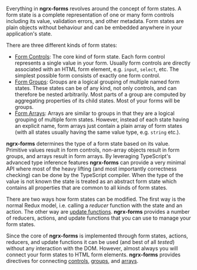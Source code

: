 Everything in **ngrx-forms** revolves around the concept of form states. A form state is a complete representation of one or many form controls including its value, validation errors, and other metadata. Form states are plain objects without behaviour and can be embedded anywhere in your application's state.

There are three different kinds of form states:

* [Form Controls](form-controls.md): The core kind of form state. Each form control represents a single value in your form. Usually form controls are directly associated with an HTML form element, e.g. `input`, `select`, etc. The simplest possible form consists of exactly one form control.
* [Form Groups](form-groups.md): Groups are a logical grouping of multiple named form states. These states can be of any kind, not only controls, and can therefore be nested arbitrarily. Most parts of a group are computed by aggregating properties of its child states. Most of your forms will be groups.
* [Form Arrays](form-arrays.md): Arrays are similar to groups in that they are a logical grouping of multiple form states. However, instead of each state having an explicit name, form arrays just contain a plain array of form states (with all states usually having the same value type, e.g. `string` etc.).

**ngrx-forms** determines the type of a form state based on its value. Primitive values result in form controls, non-array objects result in form groups, and arrays result in form arrays. By leveraging TypeScript's advanced type inference features **ngrx-forms** can provide a very minimal API where most of the heavy lifting (and most importantly correctness checking) can be done by the TypeScript compiler. When the type of the value is not known the state is treated as an abstract form state which contains all properties that are common to all kinds of form states.

There are two ways how form states can be modified. The first way is the normal Redux model, i.e. calling a _reducer_ function with the state and an action. The other way are [update functions](updating-the-state.md). **ngrx-forms** provides a number of reducers, actions, and update functions that you can use to manage your form states.

Since the core of **ngrx-forms** is implemented through form states, actions, reducers, and update functions it can be used (and best of all _tested_) without any interaction with the DOM. However, almost always you will connect your form states to HTML form elements. **ngrx-forms** provides directives for connecting [controls](form-controls.md#connecting-to-the-dom), [groups](form-groups.md#connecting-to-the-dom), and [arrays](form-arrays.md#connecting-to-the-dom).
